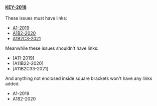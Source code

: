 #### [KEY-2018]

These issues must have links:
- [A1-2019]
- [A1B2-2020]
- [A1B2C3-2021]

Meanwhile these issues shouldn't have links:
- [A11-2019]
- [A11B22-2020]
- [A11B2C33-2021]

And anything not enclosed inside square brackets won't have any links added.
- A1-2019
- A1B2-2020

[KEY-2018]: http://example.com/browse/KEY-2018
[A1-2019]: http://example.com/browse/A1-2019
[A1B2-2020]: http://example.com/browse/A1B2-2020
[A1B2C3-2021]: http://example.com/browse/A1B2C3-2021

